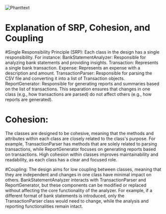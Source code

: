 
![Phanttext](https://www.planttext.com/api/plantuml/png/Z9B1JiCm38RlUGeVkqDVO4BJO49STgWsNi2qMOb8d2fn4MFYoJZmIBm2IMZNgYiJjxh-_VctdU_FhxLdTDmQBKIfqNkuGthPCx8qajZV4khZktGWJW80a58qvBE3qh90VeObxDafgXTBUBMgYkfQygDbr8Mp1yLRwtss2BhAjazQzWA7vB5aPMbZM-BCM1hJmjUCwanlxjyQIJAGjJAAWreHnwAjydoJabwk1lac6A-jEoOZlot4Hp_wg4iQDw-2Uj257sXYz_4CUTaHppg0WTWP42T8EEbBfvh8lqgTCrIWy-aCaGHDZ6Pstmy-AboDxEnaOnq_X8KvPEiwMDt7-zOO3BjXXrtn72ysIHSEs3yUIvwlBhrV4q-D_OyhBlSpLKp0ATyVHQmbLU7b_m000F__0m00)

# Explanation of SRP, Cohesion, and Coupling

#Single Responsibility Principle (SRP):
Each class in the design has a single responsibility. For instance:
BankStatementAnalyzer: Responsible for analyzing bank statements and providing insights.
Transaction: Represents a single bank transaction.
Expense: Represents an expense with a description and amount.
TransactionParser: Responsible for parsing the CSV file and converting it into a list of Transaction objects.
ReportGenerator: Responsible for generating reports and summaries based on the list of transactions.
This separation ensures that changes in one class (e.g., how transactions are parsed) do not affect others (e.g., how reports are generated).

# Cohesion:
The classes are designed to be cohesive, meaning that the methods and attributes within each class are closely related to the class's purpose.
For example, TransactionParser has methods that are solely related to parsing transactions, while ReportGenerator focuses on generating reports based on transactions.
High cohesion within classes improves maintainability and readability, as each class has a clear and focused role.

 #Coupling:
The design aims for low coupling between classes, meaning that they are independent and changes in one class have minimal impact on others.
BankStatementAnalyzer interacts with TransactionParser and ReportGenerator, but these components can be modified or replaced without affecting the core functionality of the analyzer.
For example, if a different format of bank statements is introduced, only the TransactionParser class would need to change, while the analysis and reporting functionalities remain intact.
